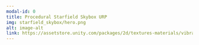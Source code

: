 ```yaml
---
modal-id: 0
title: Procedural Starfield Skybox URP
img: starfield_skybox/hero.png
alt: image-alt
link: https://assetstore.unity.com/packages/2d/textures-materials/vibrant-4k-starfield-skybox-pack-292597
---
```

